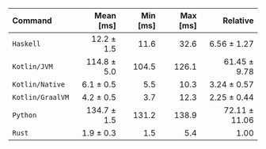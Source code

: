 | Command | Mean [ms] | Min [ms] | Max [ms] | Relative |
|:---|---:|---:|---:|---:|
| `Haskell` | 12.2 ± 1.5 | 11.6 | 32.6 | 6.56 ± 1.27 |
| `Kotlin/JVM` | 114.8 ± 5.0 | 104.5 | 126.1 | 61.45 ± 9.78 |
| `Kotlin/Native` | 6.1 ± 0.5 | 5.5 | 10.3 | 3.24 ± 0.57 |
| `Kotlin/GraalVM` | 4.2 ± 0.5 | 3.7 | 12.3 | 2.25 ± 0.44 |
| `Python` | 134.7 ± 1.5 | 131.2 | 138.9 | 72.11 ± 11.06 |
| `Rust` | 1.9 ± 0.3 | 1.5 | 5.4 | 1.00 |
